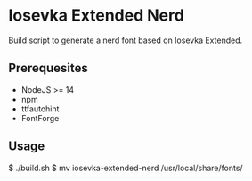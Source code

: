 # Iosevka Extended Nerd

Build script to generate a nerd font based on Iosevka Extended.

## Prerequesites

* NodeJS >= 14
* npm
* ttfautohint
* FontForge

## Usage

  $ ./build.sh
  $ mv iosevka-extended-nerd /usr/local/share/fonts/
